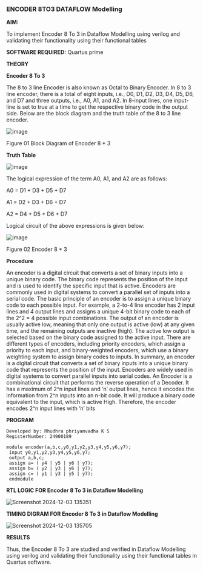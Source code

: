 ### ENCODER 8TO3 DATAFLOW Modelling

**AIM:**

To implement  Encoder 8 To 3 in Dataflow Modelling using verilog and validating their functionality using their functional tables

**SOFTWARE REQUIRED:** Quartus prime

**THEORY**

**Encoder 8 To 3**

The 8 to 3 line Encoder is also known as Octal to Binary Encoder. In 8 to 3 line encoder, there is a total of eight inputs, i.e., D0, D1, D2, D3, D4, D5, D6, and D7 and three outputs, i.e., A0, A1, and A2. In 8-input lines, one input-line is set to true at a time to get the respective binary code in the output side. Below are the block diagram and the truth table of the 8 to 3 line encoder.

![image](https://github.com/naavaneetha/ENCODER8TO3DATAFLOW/assets/154305477/0bc242c1-eb9e-4c47-afe5-30428470efc3)

Figure 01  Block Diagram of Encoder 8 * 3

**Truth Table**

![image](https://github.com/naavaneetha/ENCODER8TO3DATAFLOW/assets/154305477/35496b14-ae6e-4cd1-9abd-d6736b576575)

The logical expression of the term A0, A1, and A2 are as follows:

A0 = D1 + D3 + D5 + D7

A1 = D2 + D3 + D6 + D7

A2 = D4 + D5 + D6 + D7

Logical circuit of the above expressions is given below:

![image](https://github.com/naavaneetha/ENCODER8TO3DATAFLOW/assets/154305477/95acaee6-c873-4c75-89eb-ef09fb158053)

Figure 02  Encoder 8 * 3

**Procedure**


 An encoder is a digital circuit that converts a set of binary inputs into a unique binary code. The
 binary code represents the position of the input and is used to identify the specific input that is
 active. Encoders are commonly used in digital systems to convert a parallel set of inputs into a
 serial code. The basic principle of an encoder is to assign a unique binary code to each possible
 input. For example, a 2-to-4 line encoder has 2 input lines and 4 output lines and assigns a unique
 4-bit binary code to each of the 2^2 = 4 possible input combinations. The output of an encoder is
 usually active low, meaning that only one output is active (low) at any given time, and the
 remaining outputs are inactive (high). The active low output is selected based on the binary code
 assigned to the active input. There are different types of encoders, including priority encoders,
 which assign a priority to each input, and binary-weighted encoders, which use a binary weighting
 system to assign binary codes to inputs. In summary, an encoder is a digital circuit that converts a
 set of binary inputs into a unique binary code that represents the position of the input. Encoders
 are widely used in digital systems to convert parallel inputs into serial codes. An Encoder is a
 combinational circuit that performs the reverse operation of a Decoder. It has a maximum of 2^n
 input lines and ‘n’ output lines, hence it encodes the information from 2^n inputs into an n-bit
 code. It will produce a binary code equivalent to the input, which is active High. Therefore, the
 encoder encodes 2^n input lines with ‘n’ bits


**PROGRAM**
```
Developed by: Rhudhra phriyamvadha K S
RegisterNumber: 24900189
```
```
module encoder(a,b,c,y0,y1,y2,y3,y4,y5,y6,y7);
 input y0,y1,y2,y3,y4,y5,y6,y7;
 output a,b,c;
 assign a= ( y4 | y5 | y6 | y7);
 assign b= ( y2 | y3 | y6 | y7);
 assign c= ( y1 | y3 | y5 | y7);
 endmodule
```
**RTL LOGIC FOR Encoder 8 To 3 in Dataflow Modelling**

![Screenshot 2024-12-03 135351](https://github.com/user-attachments/assets/6e5a476c-3f18-4441-b48f-60a91b2da310)


**TIMING DIGRAM FOR Encoder 8 To 3 in Dataflow Modelling**

![Screenshot 2024-12-03 135705](https://github.com/user-attachments/assets/2b1ba762-c0de-4d85-80c9-fc5d99e34697)


**RESULTS**

Thus, the Encoder 8 To 3 are studied and verified in Dataflow Modelling using verilog and validating their functionality using their
 functional tables in Quartus software.




